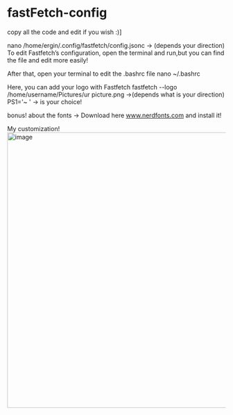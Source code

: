 # fastFetch-config


copy all the code and edit if you wish :)]

nano /home/ergin/.config/fastfetch/config.jsonc -> (depends your direction) To edit Fastfetch’s configuration, open the terminal and run,but you can find the file and edit more easily!

After that, open your terminal to edit the .bashrc file nano ~/.bashrc

Here, you can add your logo with Fastfetch fastfetch --logo /home/username/Pictures/ur picture.png ->(depends what is your direction) PS1='~ ' -> is your choice!

bonus!
about the fonts -> Download here www.nerdfonts.com  and install it!

My customization!
<img width="848" height="635" alt="image" src="https://github.com/user-attachments/assets/51055ae3-fccf-456f-9cfc-824a9df179be" />


